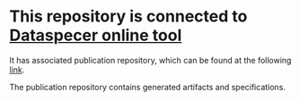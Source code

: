 # This repository is connected to [Dataspecer online tool](http://localhost:5174)

It has associated publication repository, which can be found at the following [link](https://github.com/RadStr-bot/fefeaf3e-cfc7-413f-8fdd-4f2654037457-publication-repo).

The publication repository contains generated artifacts and specifications.